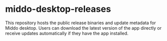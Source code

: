 # middo-desktop-releases
This repository hosts the public release binaries and update metadata for Middo desktop.
Users can download the latest version of the app directly or receive updates automatically if they have the app installed.
